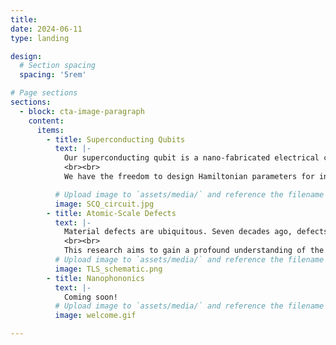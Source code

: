 ```yaml
---
title: 
date: 2024-06-11
type: landing

design:
  # Section spacing
  spacing: '5rem'

# Page sections
sections:
  - block: cta-image-paragraph
    content:
      items:
        - title: Superconducting Qubits
          text: |-
            Our superconducting qubit is a nano-fabricated electrical circuit made of superconducting aluminum thin-film structures on a high-resistivity Silicon substrate. When the device is cooled down to very close to absolute zero temperature (~10 mK) in our dilution refrigerators, it operates in the quantum regime, acting like an artificial atom, or in other words, a quantum bit (qubit). 
            <br><br>
            We have the freedom to design Hamiltonian parameters for individual qubits (imagine creating your own periodic table for these artificial atoms!), and for the interaction between qubits. We develop exquisite quantum control of qubits and create distinct quantum phenomena like superposition and entanglement, using on-chip microwave circuits and room temperature electronics like arbitrary waveform generators, IQ mixers, and FPGAs. 

          # Upload image to `assets/media/` and reference the filename here
          image: SCQ_circuit.jpg
        - title: Atomic-Scale Defects
          text: |-
            Material defects are ubiquitous. Seven decades ago, defects posed a significant challenge to the newborn semiconductor industry, and today they continue to be a major obstacle for the emerging quantum technology. In particular, the performance of solid-state quantum devices, such as superconducting qubits, is limited by atomic-scale defects at material surfaces and interfaces, posing a significant bottleneck to their scalability and practical utility. On the other hand, atomic-scale defects, once well-characterized, could be engineered into a useful quantum resource, as in the case of spin color centers in diamond.
            <br><br>
            This research aims to gain a profound understanding of the material defects in superconducting quantum circuits, and to engineer the defects in our favor for next-generation solid-state quantum devices for quantum computation, quantum sensing, and quantum communication.
          # Upload image to `assets/media/` and reference the filename here
          image: TLS_schematic.png
        - title: Nanophononics
          text: |-
            Coming soon!
          # Upload image to `assets/media/` and reference the filename here
          image: welcome.gif

---
```

